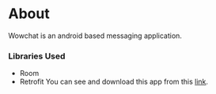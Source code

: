 # About

Wowchat is an android based messaging application.

### Libraries Used
- Room
- Retrofit
You can see and download this app from this [link](https://play.google.com/store/apps/details?id=com.WowChat).
